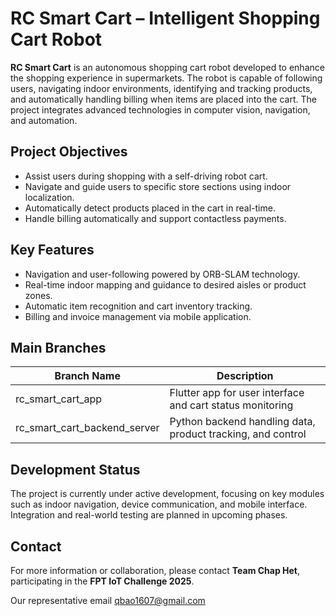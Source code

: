# RC Smart Cart – Intelligent Shopping Cart Robot  

**RC Smart Cart** is an autonomous shopping cart robot developed to enhance the shopping experience in supermarkets. The robot is capable of following users, navigating indoor environments, identifying and tracking products, and automatically handling billing when items are placed into the cart. The project integrates advanced technologies in computer vision, navigation, and automation.

## Project Objectives

- Assist users during shopping with a self-driving robot cart.
- Navigate and guide users to specific store sections using indoor localization.
- Automatically detect products placed in the cart in real-time.
- Handle billing automatically and support contactless payments.

## Key Features

- Navigation and user-following powered by ORB-SLAM technology.
- Real-time indoor mapping and guidance to desired aisles or product zones.
- Automatic item recognition and cart inventory tracking.
- Billing and invoice management via mobile application.


## Main Branches

| Branch Name                       | Description                                                |
|-----------------------------------|------------------------------------------------------------|
| rc_smart_cart_app                 | Flutter app for user interface and cart status monitoring  |
| rc_smart_cart_backend_server      | Python backend handling data, product tracking, and control|

## Development Status

The project is currently under active development, focusing on key modules such as indoor navigation, device communication, and mobile interface. Integration and real-world testing are planned in upcoming phases.

## Contact

For more information or collaboration, please contact **Team Chap Het**, participating in the **FPT IoT Challenge 2025**.

Our representative email qbao1607@gmail.com
